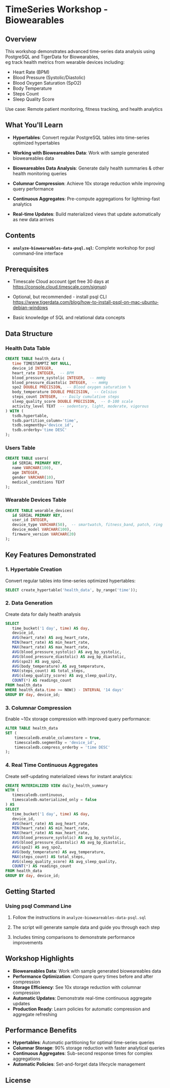 # TimeSeries Workshop - Biowearables

## Overview

This workshop demonstrates advanced time-series data analysis using PostgreSQL and TigerData for Biowearables,  
eg track health metrics from wearable devices including:

- Heart Rate (BPM)
- Blood Pressure (Systolic/Diastolic)
- Blood Oxygen Saturation (SpO2)
- Body Temperature
- Steps Count
- Sleep Quality Score

Use case: Remote patient monitoring, fitness tracking, and health analytics


## What You'll Learn

- **Hypertables**: Convert regular PostgreSQL tables into time-series optimized hypertables

- **Working with Bioweareables Data**: Work with sample generated bioweareables data

- **Bioweareables Data Analysis**: Generate daily health summaries & other health monitoring queries

- **Columnar Compression**: Achieve 10x storage reduction while improving query performance

- **Continuous Aggregates**: Pre-compute aggregations for lightning-fast analytics

- **Real-time Updates**: Build materialized views that update automatically as new data arrives

## Contents

- **`analyze-bioweareables-data-psql.sql`**: Complete workshop for psql command-line interface

## Prerequisites

- Timescale Cloud account (get free 30 days at <https://console.cloud.timescale.com/signup>)

- Optional, but recommended - install psql CLI https://www.tigerdata.com/blog/how-to-install-psql-on-mac-ubuntu-debian-windows

- Basic knowledge of SQL and relational data concepts

## Data Structure

### Health Data Table

```sql
CREATE TABLE health_data (
   time TIMESTAMPTZ NOT NULL,
   device_id INTEGER,
   heart_rate INTEGER,  -- BPM
   blood_pressure_systolic INTEGER,  -- mmHg
   blood_pressure_diastolic INTEGER,  -- mmHg
   spo2 DOUBLE PRECISION,  -- Blood oxygen saturation %
   body_temperature DOUBLE PRECISION,  -- Celsius
   steps_count INTEGER,  -- Daily cumulative steps
   sleep_quality_score DOUBLE PRECISION,  -- 0-100 scale
   activity_level TEXT  -- sedentary, light, moderate, vigorous
) WITH (
   tsdb.hypertable,
   tsdb.partition_column='time',
   tsdb.segmentby='device_id',
   tsdb.orderby='time DESC'
);

```

### Users Table

```sql
CREATE TABLE users(
   id SERIAL PRIMARY KEY,
   name VARCHAR(100), 
   age INTEGER,
   gender VARCHAR(10),
   medical_conditions TEXT
);
```

### Wearable Devices Table

```sql
CREATE TABLE wearable_devices(
   id SERIAL PRIMARY KEY,
   user_id INTEGER,
   device_type VARCHAR(50),  -- smartwatch, fitness_band, patch, ring
   device_model VARCHAR(100),
   firmware_version VARCHAR(20)
);

```

## Key Features Demonstrated

### 1. Hypertable Creation

Convert regular tables into time-series optimized hypertables:

```sql
SELECT create_hypertable('health_data', by_range('time'));
```

### 2. Data Generation

Create data for daily health analysis

```sql
SELECT
   time_bucket('1 day', time) AS day,
   device_id,
   AVG(heart_rate) AS avg_heart_rate,
   MIN(heart_rate) AS min_heart_rate,
   MAX(heart_rate) AS max_heart_rate,
   AVG(blood_pressure_systolic) AS avg_bp_systolic,
   AVG(blood_pressure_diastolic) AS avg_bp_diastolic,
   AVG(spo2) AS avg_spo2,
   AVG(body_temperature) AS avg_temperature,
   MAX(steps_count) AS total_steps,
   AVG(sleep_quality_score) AS avg_sleep_quality,
   COUNT(*) AS readings_count
FROM health_data
WHERE health_data.time >= NOW() - INTERVAL '14 days'
GROUP BY day, device_id;
```

### 3. Columnar Compression 

Enable ~10x storage compression with improved query performance:

```sql
ALTER TABLE health_data 
SET (
    timescaledb.enable_columnstore = true, 
    timescaledb.segmentby = 'device_id',
    timescaledb.compress_orderby = 'time DESC'
);
```

### 4. Real Time Continuous Aggregates

Create self-updating materialized views for instant analytics:

```sql
CREATE MATERIALIZED VIEW daily_health_summary
WITH (
   timescaledb.continuous,
   timescaledb.materialized_only = false
) AS
SELECT
   time_bucket('1 day', time) AS day,
   device_id,
   AVG(heart_rate) AS avg_heart_rate,
   MIN(heart_rate) AS min_heart_rate,
   MAX(heart_rate) AS max_heart_rate,
   AVG(blood_pressure_systolic) AS avg_bp_systolic,
   AVG(blood_pressure_diastolic) AS avg_bp_diastolic,
   AVG(spo2) AS avg_spo2,
   AVG(body_temperature) AS avg_temperature,
   MAX(steps_count) AS total_steps,
   AVG(sleep_quality_score) AS avg_sleep_quality,
   COUNT(*) AS readings_count
FROM health_data
GROUP BY day, device_id;
```




## Getting Started

### Using psql Command Line

1. Follow the instructions in `analyze-bioweareables-data-psql.sql`

2. The script will generate sample data and guide you through each step

3. Includes timing comparisons to demonstrate performance improvements

## Workshop Highlights

- **Bioweareables Data**: Work with sample generated bioweareables data 
- **Performance Optimization**: Compare query times before and after compression
- **Storage Efficiency**: See 10x storage reduction with columnar compression
- **Automatic Updates**: Demonstrate real-time continuous aggregate updates
- **Production Ready**: Learn policies for automatic compression and aggregate refreshing

## Performance Benefits

- **Hypertables**: Automatic partitioning for optimal time-series queries
- **Columnar Storage**: 90% storage reduction with faster analytical queries
- **Continuous Aggregates**: Sub-second response times for complex aggregations
- **Automatic Policies**: Set-and-forget data lifecycle management

## License
